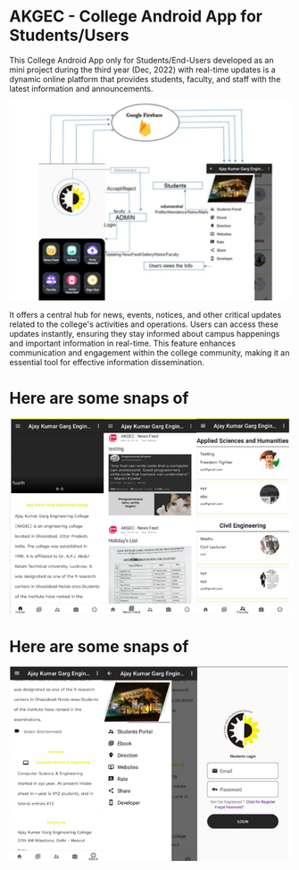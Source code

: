 # AKGEC - College Android App for Students/Users

This College Android App only for Students/End-Users developed as an mini project during the third year (Dec, 2022) with real-time updates is a dynamic online platform that provides students, faculty, and staff with the latest information and announcements.

![screenshot](snapOne.png)

It offers a central hub for news, events, notices, and other critical updates related to the college's activities and operations. Users can access these updates instantly, ensuring they stay informed about campus happenings and important information in real-time. This feature enhances communication and engagement within the college community, making it an essential tool for effective information dissemination.

# Here are some snaps of 
![screenshot](snapTwo.png)

# Here are some snaps of 
![screenshot](snapThree.png)
